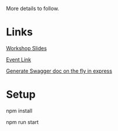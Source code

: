 More details to follow.

# Links
[Workshop Slides](http://bit.ly/2G6ymLt)

[Event Link](http://bit.ly/2Hwhazs)

[Generate Swagger doc on the fly in express](https://dev.to/akshendra/generating-documentation-on-the-fly-in-express-2652)

# Setup
npm install

npm run start

